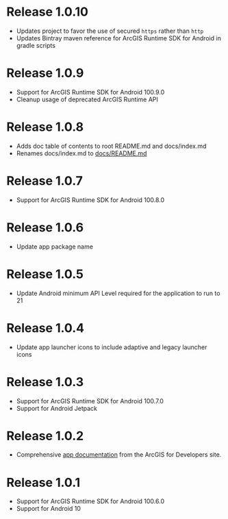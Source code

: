 # Release 1.0.10

- Updates project to favor the use of secured `https` rather than `http`
- Updates Bintray maven reference for ArcGIS Runtime SDK for Android in gradle scripts

# Release 1.0.9

- Support for ArcGIS Runtime SDK for Android 100.9.0
- Cleanup usage of deprecated ArcGIS Runtime API

# Release 1.0.8

- Adds doc table of contents to root README.md and docs/index.md
- Renames docs/index.md to [docs/README.md](/docs/README.md)

# Release 1.0.7

- Support for ArcGIS Runtime SDK for Android 100.8.0

# Release 1.0.6

- Update app package name

# Release 1.0.5

- Update Android minimum API Level required for the application to run to 21

# Release 1.0.4

- Update app launcher icons to include adaptive and legacy launcher icons

# Release 1.0.3

- Support for ArcGIS Runtime SDK for Android 100.7.0
- Support for Android Jetpack

# Release 1.0.2

- Comprehensive [app documentation](/docs/README.md) from the ArcGIS for Developers site.

# Release 1.0.1

- Support for ArcGIS Runtime SDK for Android 100.6.0
- Support for Android 10
